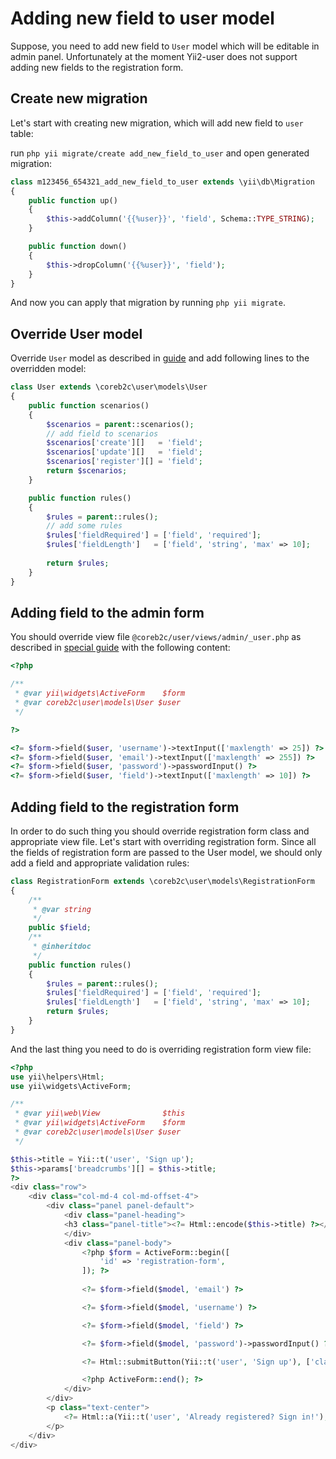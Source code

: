 # Adding new field to user model

Suppose, you need to add new field to `User` model which will be editable in
admin panel. Unfortunately at the moment Yii2-user does not support adding new
fields to the registration form.

## Create new migration

Let's start with creating new migration, which will add new field to `user` table:

run `php yii migrate/create add_new_field_to_user` and open generated migration:

```php
class m123456_654321_add_new_field_to_user extends \yii\db\Migration
{
    public function up()
    {
        $this->addColumn('{{%user}}', 'field', Schema::TYPE_STRING);
    }

    public function down()
    {
        $this->dropColumn('{{%user}}', 'field');
    }
}
```

And now you can apply that migration by running `php yii migrate`.

## Override User model

Override `User` model as described in [guide](overriding-models.md) and add following lines to the overridden model:

```php
class User extends \coreb2c\user\models\User
{
    public function scenarios()
    {
        $scenarios = parent::scenarios();
        // add field to scenarios
        $scenarios['create'][]   = 'field';
        $scenarios['update'][]   = 'field';
        $scenarios['register'][] = 'field';
        return $scenarios;
    }

    public function rules()
    {
        $rules = parent::rules();
        // add some rules
        $rules['fieldRequired'] = ['field', 'required'];
        $rules['fieldLength']   = ['field', 'string', 'max' => 10];
        
        return $rules;
    }
}
```

## Adding field to the admin form

You should override view file `@coreb2c/user/views/admin/_user.php` as described in [special guide](overriding-views.md)
with the following content:

```php
<?php

/**
 * @var yii\widgets\ActiveForm    $form
 * @var coreb2c\user\models\User $user
 */

?>

<?= $form->field($user, 'username')->textInput(['maxlength' => 25]) ?>
<?= $form->field($user, 'email')->textInput(['maxlength' => 255]) ?>
<?= $form->field($user, 'password')->passwordInput() ?>
<?= $form->field($user, 'field')->textInput(['maxlength' => 10]) ?>
```

## Adding field to the registration form

In order to do such thing you should override registration form class and appropriate view file. Let's start with
overriding registration form. Since all the fields of registration form are passed to the User model, we should only add
a field and appropriate validation rules:

```php
class RegistrationForm extends \coreb2c\user\models\RegistrationForm
{
    /**
     * @var string
     */
    public $field;
    /**
     * @inheritdoc
     */
    public function rules()
    {
        $rules = parent::rules();
        $rules['fieldRequired'] = ['field', 'required'];
        $rules['fieldLength']   = ['field', 'string', 'max' => 10];
        return $rules;
    }
}
```

And the last thing you need to do is overriding registration form view file:

```php
<?php
use yii\helpers\Html;
use yii\widgets\ActiveForm;

/**
 * @var yii\web\View              $this
 * @var yii\widgets\ActiveForm    $form
 * @var coreb2c\user\models\User $user
 */

$this->title = Yii::t('user', 'Sign up');
$this->params['breadcrumbs'][] = $this->title;
?>
<div class="row">
    <div class="col-md-4 col-md-offset-4">
        <div class="panel panel-default">
            <div class="panel-heading">
            <h3 class="panel-title"><?= Html::encode($this->title) ?></h3>
            </div>
            <div class="panel-body">
                <?php $form = ActiveForm::begin([
                    'id' => 'registration-form',
                ]); ?>
                
                <?= $form->field($model, 'email') ?>

                <?= $form->field($model, 'username') ?>

                <?= $form->field($model, 'field') ?>

                <?= $form->field($model, 'password')->passwordInput() ?>

                <?= Html::submitButton(Yii::t('user', 'Sign up'), ['class' => 'btn btn-success btn-block']) ?>

                <?php ActiveForm::end(); ?>
            </div>
        </div>
        <p class="text-center">
            <?= Html::a(Yii::t('user', 'Already registered? Sign in!'), ['/user/security/login']) ?>
        </p>
    </div>
</div>
```
